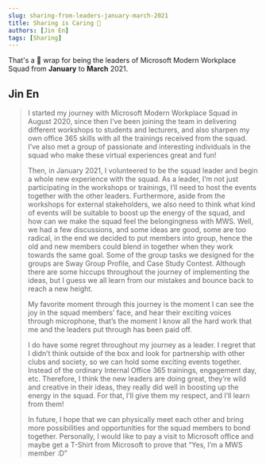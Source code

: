 ```yaml
---
slug: sharing-from-leaders-january-march-2021
title: Sharing is Caring 🎊
authors: [Jin En]
tags: [Sharing]
---
```


That's a 🎉 wrap for being the leaders of Microsoft Modern Workplace Squad from **January** to **March** 2021.

<!--truncate-->

## Jin En

> I started my journey with Microsoft Modern Workplace Squad in August 2020, since then I’ve been joining the team in delivering different workshops to students and lecturers, and also sharpen my own office 365 skills with all the trainings received from the squad. I’ve also met a group of passionate and interesting individuals in the squad who make these virtual experiences great and fun!
>
> Then, in January 2021, I volunteered to be the squad leader and begin a whole new experience with the squad. As a leader, I’m not just participating in the workshops or trainings, I’ll need to host the events together with the other leaders. Furthermore, aside from the workshops for external stakeholders, we also need to think what kind of events will be suitable to boost up the energy of the squad, and how can we make the squad feel the belongingness with MWS. Well, we had a few discussions, and some ideas are good, some are too radical, in the end we decided to put members into group, hence the old and new members could blend in together when they work towards the same goal. Some of the group tasks we designed for the groups are Sway Group Profile, and Case Study Contest. Although there are some hiccups throughout the journey of implementing the ideas, but I guess we all learn from our mistakes and bounce back to reach a new height.
>
> My favorite moment through this journey is the moment I can see the joy in the squad members’ face, and hear their exciting voices through microphone, that’s the moment I know all the hard work that me and the leaders put through has been paid off.
>
> I do have some regret throughout my journey as a leader. I regret that I didn’t think outside of the box and look for partnership with other clubs and society, so we can hold some exciting events together. Instead of the ordinary Internal Office 365 trainings, engagement day, etc. Therefore, I think the new leaders are doing great, they’re wild and creative in their ideas, they really did well in boosting up the energy in the squad. For that, I’ll give them my respect, and I’ll learn from them!
>
> In future, I hope that we can physically meet each other and bring more possibilities and opportunities for the squad members to bond together. Personally, I would like to pay a visit to Microsoft office and maybe get a T-Shirt from Microsoft to prove that “Yes, I’m a MWS member :D”
